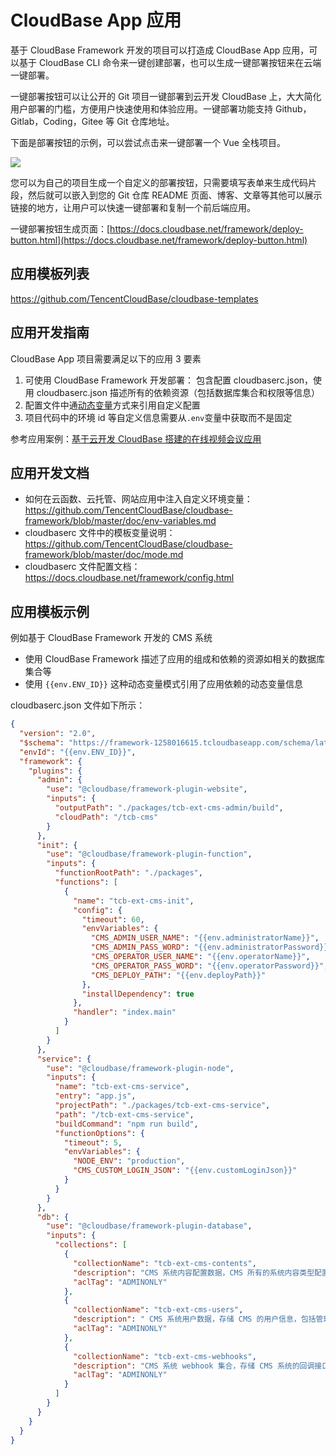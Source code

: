 # CloudBase App 应用

基于 CloudBase Framework 开发的项目可以打造成 CloudBase App 应用，可以基于 CloudBase CLI 命令来一键创建部署，也可以生成一键部署按钮来在云端一键部署。

一键部署按钮可以让公开的 Git 项目一键部署到云开发 CloudBase 上，大大简化用户部署的门槛，方便用户快速使用和体验应用。一键部署功能支持 Github，Gitlab，Coding，Gitee 等 Git 仓库地址。

下面是部署按钮的示例，可以尝试点击来一键部署一个 Vue 全栈项目。

[![](https://main.qcloudimg.com/raw/95b6b680ef97026ae10809dbd6516117.svg)](https://console.cloud.tencent.com/tcb/env/index?action=CreateAndDeployCloudBaseProject&tdl_anchor=github&tdl_site=0&appUrl=https%3A%2F%2Fgithub.com%2FTencentCloudBase%2Fcloudbase-templates&workDir=vue&appName=example-app)

您可以为自己的项目生成一个自定义的部署按钮，只需要填写表单来生成代码片段，然后就可以嵌入到您的 Git 仓库 README 页面、博客、文章等其他可以展示链接的地方，让用户可以快速一键部署和复制一个前后端应用。

一键部署按钮生成页面：[https://docs.cloudbase.net/framework/deploy-button.html](https://docs.cloudbase.net/framework/deploy-button.html)

## 应用模板列表

<https://github.com/TencentCloudBase/cloudbase-templates>

## 应用开发指南

CloudBase App 项目需要满足以下的应用 3 要素

1. 可使用 CloudBase Framework 开发部署： 包含配置 cloudbaserc.json，使用 cloudbaserc.json 描述所有的依赖资源（包括数据库集合和权限等信息）
2. 配置文件中通[动态变量](https://docs.cloudbase.net/cli/config.html#dong-tai-bian-liang)方式来引用自定义配置
3. 项目代码中的环境 id 等自定义信息需要从`.env`变量中获取而不是固定

参考应用案例：[基于云开发 CloudBase 搭建的在线视频会议应用](https://github.com/oe/serverless-zoom-with-webrtc/tree/master/meeting-simple)

## 应用开发文档

- 如何在云函数、云托管、网站应用中注入自定义环境变量： https://github.com/TencentCloudBase/cloudbase-framework/blob/master/doc/env-variables.md
- cloudbaserc 文件中的模板变量说明：https://github.com/TencentCloudBase/cloudbase-framework/blob/master/doc/mode.md
- cloudbaserc 文件配置文档：https://docs.cloudbase.net/framework/config.html

## 应用模板示例

例如基于 CloudBase Framework 开发的 CMS 系统

- 使用 CloudBase Framework 描述了应用的组成和依赖的资源如相关的数据库集合等
- 使用 `{{env.ENV_ID}}` 这种动态变量模式引用了应用依赖的动态变量信息

cloudbaserc.json 文件如下所示：

```json
{
  "version": "2.0",
  "$schema": "https://framework-1258016615.tcloudbaseapp.com/schema/latest.json",
  "envId": "{{env.ENV_ID}}",
  "framework": {
    "plugins": {
      "admin": {
        "use": "@cloudbase/framework-plugin-website",
        "inputs": {
          "outputPath": "./packages/tcb-ext-cms-admin/build",
          "cloudPath": "/tcb-cms"
        }
      },
      "init": {
        "use": "@cloudbase/framework-plugin-function",
        "inputs": {
          "functionRootPath": "./packages",
          "functions": [
            {
              "name": "tcb-ext-cms-init",
              "config": {
                "timeout": 60,
                "envVariables": {
                  "CMS_ADMIN_USER_NAME": "{{env.administratorName}}",
                  "CMS_ADMIN_PASS_WORD": "{{env.administratorPassword}}",
                  "CMS_OPERATOR_USER_NAME": "{{env.operatorName}}",
                  "CMS_OPERATOR_PASS_WORD": "{{env.operatorPassword}}",
                  "CMS_DEPLOY_PATH": "{{env.deployPath}}"
                },
                "installDependency": true
              },
              "handler": "index.main"
            }
          ]
        }
      },
      "service": {
        "use": "@cloudbase/framework-plugin-node",
        "inputs": {
          "name": "tcb-ext-cms-service",
          "entry": "app.js",
          "projectPath": "./packages/tcb-ext-cms-service",
          "path": "/tcb-ext-cms-service",
          "buildCommand": "npm run build",
          "functionOptions": {
            "timeout": 5,
            "envVariables": {
              "NODE_ENV": "production",
              "CMS_CUSTOM_LOGIN_JSON": "{{env.customLoginJson}}"
            }
          }
        }
      },
      "db": {
        "use": "@cloudbase/framework-plugin-database",
        "inputs": {
          "collections": [
            {
              "collectionName": "tcb-ext-cms-contents",
              "description": "CMS 系统内容配置数据，CMS 所有的系统内容类型配置、字段配置等信息都存储在该集合内（请不要手动修改",
              "aclTag": "ADMINONLY"
            },
            {
              "collectionName": "tcb-ext-cms-users",
              "description": " CMS 系统用户数据，存储 CMS 的用户信息，包括管理员和运营者的账号信息，包括角色信息，用户，加密存储的密码等（请不要手动修改）",
              "aclTag": "ADMINONLY"
            },
            {
              "collectionName": "tcb-ext-cms-webhooks",
              "description": "CMS 系统 webhook 集合，存储 CMS 系统的回调接口配置，CMS 系统数据的变更可以通过回调来进行同步 （请不要手动修改）",
              "aclTag": "ADMINONLY"
            }
          ]
        }
      }
    }
  }
}
```
